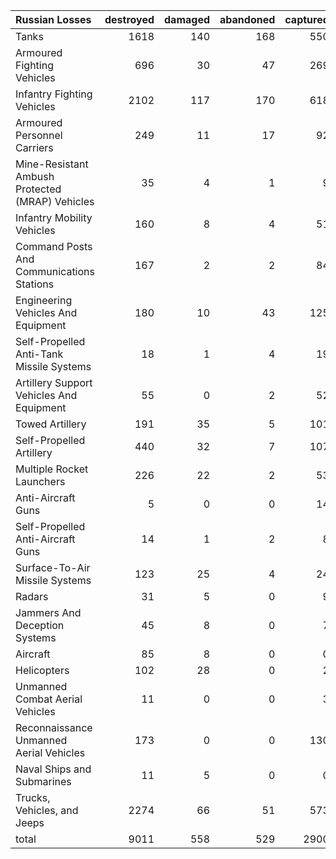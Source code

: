 | Russian Losses                                   |   destroyed |   damaged |   abandoned |   captured |   total |
|:-------------------------------------------------|------------:|----------:|------------:|-----------:|--------:|
| Tanks                                            |        1618 |       140 |         168 |        550 |    2476 |
| Armoured Fighting Vehicles                       |         696 |        30 |          47 |        269 |    1042 |
| Infantry Fighting Vehicles                       |        2102 |       117 |         170 |        618 |    3007 |
| Armoured Personnel Carriers                      |         249 |        11 |          17 |         92 |     369 |
| Mine-Resistant Ambush Protected  (MRAP) Vehicles |          35 |         4 |           1 |          9 |      49 |
| Infantry Mobility Vehicles                       |         160 |         8 |           4 |         51 |     223 |
| Command Posts And Communications Stations        |         167 |         2 |           2 |         84 |     255 |
| Engineering Vehicles And Equipment               |         180 |        10 |          43 |        125 |     358 |
| Self-Propelled Anti-Tank Missile Systems         |          18 |         1 |           4 |         19 |      42 |
| Artillery Support Vehicles And Equipment         |          55 |         0 |           2 |         52 |     109 |
| Towed Artillery                                  |         191 |        35 |           5 |        101 |     332 |
| Self-Propelled Artillery                         |         440 |        32 |           7 |        107 |     586 |
| Multiple Rocket Launchers                        |         226 |        22 |           2 |         53 |     303 |
| Anti-Aircraft Guns                               |           5 |         0 |           0 |         14 |      19 |
| Self-Propelled Anti-Aircraft Guns                |          14 |         1 |           2 |          8 |      25 |
| Surface-To-Air Missile Systems                   |         123 |        25 |           4 |         24 |     176 |
| Radars                                           |          31 |         5 |           0 |          9 |      45 |
| Jammers And Deception Systems                    |          45 |         8 |           0 |          7 |      60 |
| Aircraft                                         |          85 |         8 |           0 |          0 |      93 |
| Helicopters                                      |         102 |        28 |           0 |          2 |     132 |
| Unmanned Combat Aerial Vehicles                  |          11 |         0 |           0 |          3 |      14 |
| Reconnaissance Unmanned Aerial Vehicles          |         173 |         0 |           0 |        130 |     303 |
| Naval Ships and Submarines                       |          11 |         5 |           0 |          0 |      16 |
| Trucks, Vehicles, and Jeeps                      |        2274 |        66 |          51 |        573 |    2964 |
| total                                            |        9011 |       558 |         529 |       2900 |   12998 |